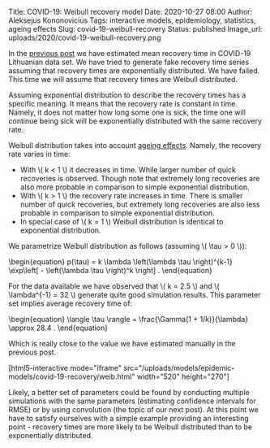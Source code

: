 Title: COVID-19: Weibull recovery model
Date: 2020-10-27 08:00
Author: Aleksejus Kononovicius
Tags: interactive models, epidemiology, statistics, ageing effects
Slug: covid-19-weibull-recovery
Status: published
Image_url: uploads/2020/covid-19-weibull-recovery.png

In the [previous post]({filename}/articles/2020/covid-19-recovery-rate.md) we
have estimated mean recovery time in COVID-19 Lithuanian data set. We have
tried to generate fake recovery time series assuming that recovery times are
exponentially distributed. We have failed. This time we will assume that
recovery times are Weibull distributed.<!--more-->

Assuming exponential distribution to describe the recovery times has a specific
meaning. It means that the recovery rate is constant in time. Namely, it does
not matter how long some one is sick, the time one will continue being sick
will be exponentially distributed with the same recovery rate.

Weibull distribution takes into account [ageing
effects](/tag/ageing-effects/). Namely, the recovery rate varies in time:

* With \\\( k < 1 \\\) it decreases in time. While larger number of quick
recoveries is observed. Though note that extremely long recoveries are also
more probable in comparison to simple exponential distribution.
* With \\\( k > 1 \\\) the recovery rate increases in time. There is smaller
number of quick recoveries, but extremely long recoveries are also less
probable in comparison to simple exponential distribution.
* In special case of \\\( k = 1 \\\) Weibull distribution is identical to
exponential distribution.

We parametrize Weibull distribution as follows (assuming \\\( \tau > 0 \\\)):

\begin{equation}
    p(\tau) = k \lambda \left(\lambda \tau \right)^{k-1}
        \exp\left[ - \left(\lambda \tau \right)^k \right] .
\end{equation}

For the data available we have observed that \\\( k = 2.5 \\\) and 
\\\( \lambda^{-1} = 32 \\\) generate quite good simulation results. This
parameter set implies average recovery time of:

\begin{equation}
    \langle \tau \rangle = \frac{\Gamma(1 + 1/k)}{\lambda} \approx 28.4 .
\end{equation}

Which is really close to the value we have estimated manually in the previous
post.

[html5-interactive mode="iframe"
src="/uploads/models/epidemic-models/covid-19-recovery/weib.html" width="520" height="270"]

Likely, a better set of parameters could be found by conducting multiple
simulations with the same parameters (estimating confidence intervals for
RMSE) or by using convolution (the topic of our next post). At this point we
have to satisfy ourselves with a simple example providing an interesting point -
recovery times are more likely to be Weibull distributed than to be
exponentially distributed.

